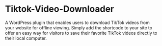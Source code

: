 # Tiktok-Video-Downloader
A WordPress plugin that enables users to download TikTok videos from your website for offline viewing. Simply add the shortcode to your site to offer an easy way for visitors to save their favorite TikTok videos directly to their local computer.
